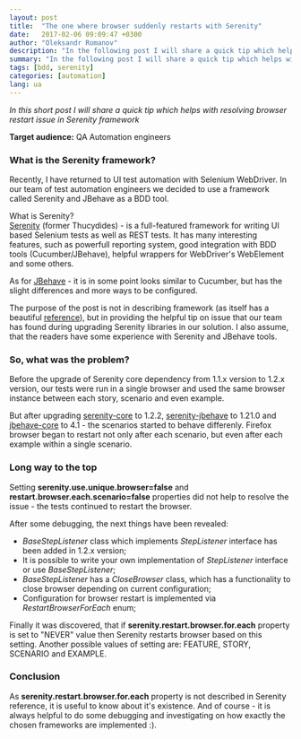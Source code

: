 ```yaml
---
layout: post
title:  "The one where browser suddenly restarts with Serenity"
date:   2017-02-06 09:09:47 +0300
author: "Oleksandr Romanov"
description: "In the following post I will share a quick tip which helps with resolving browser restart issue in Serenity framework"
summary: "In the following post I will share a quick tip which helps with resolving browser restart issue in Serenity framework"
tags: [bdd, serenity]
categories: [automation]
lang: ua
---
```


_In this short post I will share a quick tip which helps with resolving browser restart issue in Serenity framework_ 

**Target audience:** QA Automation engineers

### What is the Serenity framework?

Recently, I have returned to UI test automation with Selenium WebDriver. In our team of test automation engineers we decided to use a framework called Serenity and JBehave as a BDD tool. 

What is Serenity?  
[Serenity][Serenity] (former Thucydides) - is a full-featured framework for writing UI based Selenium tests as well as REST tests. It has many interesting features, such as powerfull reporting system, good integration with BDD tools (Cucumber/JBehave), helpful wrappers for WebDriver's WebElement and some others.   

As for [JBehave][JBehave]  - it is in some point looks similar to Cucumber, but has the slight differences and more ways to be configured.  

The purpose of the post is not in describing framework (as itself has a beautiful [reference][Serenity reference]), but in providing the helpful tip on issue that our team has found during upgrading Serenity libraries in our solution. I also assume, that the readers have some experience with Serenity and JBehave tools.  

### So, what was the problem?  

Before the upgrade of Serenity core dependency from 1.1.x version to 1.2.x version, our tests were run in a single browser and used the same browser instance between each story, scenario and even example.  

But after upgrading [serenity-core][serenity-core] to 1.2.2, [serenity-jbehave][serenity-jbehave] to 1.21.0 and [jbehave-core][jbehave-core] to 4.1 - the scenarios started to behave differenly. Firefox browser began to restart not only after each scenario, but even after each example within a single scenario.  

### Long way to the top  

Setting **serenity.use.unique.browser=false** and **restart.browser.each.scenario=false** properties did not help to resolve the issue - the tests continued to restart the browser.

After some debugging, the next things have been revealed:  
 - *BaseStepListener* class which implements *StepListener* interface has been added in 1.2.x version;  
 - It is possible to write your own implementation of *StepListener* interface or use *BaseStepListener*;  
 - *BaseStepListener* has a *CloseBrowser* class, which has a functionality to close browser depending on current configuration;  
 - Configuration for browser restart is implemented via *RestartBrowserForEach* enum;  

Finally it was discovered, that if **serenity.restart.browser.for.each** property is set to "NEVER" value then Serenity restarts browser based on this setting. Another possible values of setting are: FEATURE, STORY, SCENARIO and EXAMPLE.  

### Conclusion
As **serenity.restart.browser.for.each** property is not described in Serenity reference, it is useful to know about it's existence. And of course - it is always helpful to do some debugging and investigating on how exactly the chosen frameworks are implemented :).   

[Serenity]: http://www.thucydides.info/#/
[Jbehave]: http://jbehave.org/
[Serenity reference]: http://serenity-bdd.info/docs/serenity/
[serenity-core]: https://mvnrepository.com/artifact/net.serenity-bdd/serenity-core
[serenity-jbehave]: https://mvnrepository.com/artifact/net.serenity-bdd/serenity-jbehave
[jbehave-core]: https://mvnrepository.com/artifact/org.jbehave/jbehave-core
